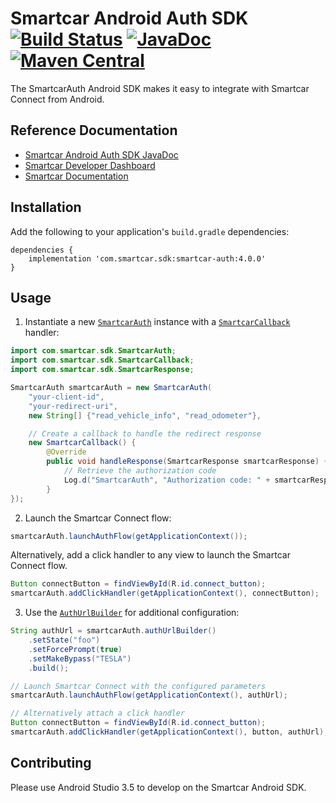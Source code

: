# Smartcar Android Auth SDK [![Build Status][ci-image]][ci-url] [![JavaDoc][javadoc-image]][javadoc-url] [![Maven Central][maven-image]][maven-url]

The SmartcarAuth Android SDK makes it easy to integrate with Smartcar Connect from Android.

## Reference Documentation

- [Smartcar Android Auth SDK JavaDoc][javadoc-url]
- [Smartcar Developer Dashboard][smartcar-dashboard]
- [Smartcar Documentation][smartcar-docs]

## Installation

Add the following to your application's `build.gradle` dependencies:

```
dependencies {
    implementation 'com.smartcar.sdk:smartcar-auth:4.0.0'
}
```

## Usage

1. Instantiate a new [`SmartcarAuth`](https://javadoc.io/doc/com.smartcar.sdk/smartcar-auth/latest/com/smartcar/sdk/SmartcarAuth.html) instance with a [`SmartcarCallback`](https://javadoc.io/doc/com.smartcar.sdk/smartcar-auth/latest/com/smartcar/sdk/SmartcarCallback.html) handler:

```java
import com.smartcar.sdk.SmartcarAuth;
import com.smartcar.sdk.SmartcarCallback;
import com.smartcar.sdk.SmartcarResponse;

SmartcarAuth smartcarAuth = new SmartcarAuth(
    "your-client-id",
    "your-redirect-uri",
    new String[] {"read_vehicle_info", "read_odometer"},

    // Create a callback to handle the redirect response
    new SmartcarCallback() {
        @Override
        public void handleResponse(SmartcarResponse smartcarResponse) {
            // Retrieve the authorization code
            Log.d("SmartcarAuth", "Authorization code: " + smartcarResponse.getCode());
        }
});
```

2. Launch the Smartcar Connect flow:

```java
smartcarAuth.launchAuthFlow(getApplicationContext());
```

Alternatively, add a click handler to any view to launch the Smartcar Connect flow.

```java
Button connectButton = findViewById(R.id.connect_button);
smartcarAuth.addClickHandler(getApplicationContext(), connectButton);
```

3. Use the [`AuthUrlBuilder`](https://javadoc.io/doc/com.smartcar.sdk/smartcar-auth/latest/com/smartcar/sdk/SmartcarAuth.AuthUrlBuilder.html) for additional configuration:

```java
String authUrl = smartcarAuth.authUrlBuilder()
    .setState("foo")
    .setForcePrompt(true)
    .setMakeBypass("TESLA")
    .build();

// Launch Smartcar Connect with the configured parameters
smartcarAuth.launchAuthFlow(getApplicationContext(), authUrl);

// Alternatively attach a click handler
Button connectButton = findViewById(R.id.connect_button);
smartcarAuth.addClickHandler(getApplicationContext(), button, authUrl);
```

## Contributing

Please use Android Studio 3.5 to develop on the Smartcar Android SDK.

[smartcar-dashboard]: https://dashboard.smartcar.com/login/
[smartcar-docs]: https://smartcar.com/docs
[ci-image]: https://app.buddy.works/smartcar/android-sdk/pipelines/pipeline/504649/badge.svg?token=97cfcc42803fd12732976ed9738a7a119d87532ffdd2686b5513bbaef42bad93
[ci-url]: https://app.buddy.works/smartcar/android-sdk/pipelines/pipeline/504649
[javadoc-image]: https://javadoc.io/badge2/com.smartcar.sdk/smartcar-auth/javadoc.svg
[javadoc-url]: https://javadoc.io/doc/com.smartcar.sdk/smartcar-auth
[maven-image]: https://img.shields.io/maven-central/v/com.smartcar.sdk/smartcar-auth.svg?label=Maven%20Central
[maven-url]: https://central.sonatype.com/artifact/com.smartcar.sdk/smartcar-auth
